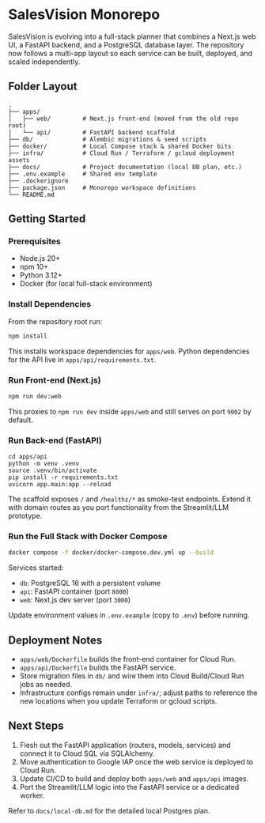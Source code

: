# SalesVision Monorepo

SalesVision is evolving into a full-stack planner that combines a Next.js web UI, a FastAPI backend, and a PostgreSQL database layer. The repository now follows a multi-app layout so each service can be built, deployed, and scaled independently.

## Folder Layout

```
.
├── apps/
│   ├── web/         # Next.js front-end (moved from the old repo root)
│   └── api/         # FastAPI backend scaffold
├── db/              # Alembic migrations & seed scripts
├── docker/          # Local Compose stack & shared Docker bits
├── infra/           # Cloud Run / Terraform / gcloud deployment assets
├── docs/            # Project documentation (local DB plan, etc.)
├── .env.example     # Shared env template
├── .dockerignore
├── package.json     # Monorepo workspace definitions
└── README.md
```

## Getting Started

### Prerequisites

- Node.js 20+
- npm 10+
- Python 3.12+
- Docker (for local full-stack environment)

### Install Dependencies

From the repository root run:

```bash
npm install
```

This installs workspace dependencies for `apps/web`. Python dependencies for the API live in `apps/api/requirements.txt`.

### Run Front-end (Next.js)

```bash
npm run dev:web
```

This proxies to `npm run dev` inside `apps/web` and still serves on port `9002` by default.

### Run Back-end (FastAPI)

```
cd apps/api
python -m venv .venv
source .venv/bin/activate
pip install -r requirements.txt
uvicorn app.main:app --reload
```

The scaffold exposes `/` and `/healthz/*` as smoke-test endpoints. Extend it with domain routes as you port functionality from the Streamlit/LLM prototype.

### Run the Full Stack with Docker Compose

```bash
docker compose -f docker/docker-compose.dev.yml up --build
```

Services started:

- `db`: PostgreSQL 16 with a persistent volume
- `api`: FastAPI container (port `8000`)
- `web`: Next.js dev server (port `3000`)

Update environment values in `.env.example` (copy to `.env`) before running.

## Deployment Notes

- `apps/web/Dockerfile` builds the front-end container for Cloud Run.
- `apps/api/Dockerfile` builds the FastAPI service.
- Store migration files in `db/` and wire them into Cloud Build/Cloud Run jobs as needed.
- Infrastructure configs remain under `infra/`; adjust paths to reference the new locations when you update Terraform or gcloud scripts.

## Next Steps

1. Flesh out the FastAPI application (routers, models, services) and connect it to Cloud SQL via SQLAlchemy.
2. Move authentication to Google IAP once the web service is deployed to Cloud Run.
3. Update CI/CD to build and deploy both `apps/web` and `apps/api` images.
4. Port the Streamlit/LLM logic into the FastAPI service or a dedicated worker.

Refer to `docs/local-db.md` for the detailed local Postgres plan.
